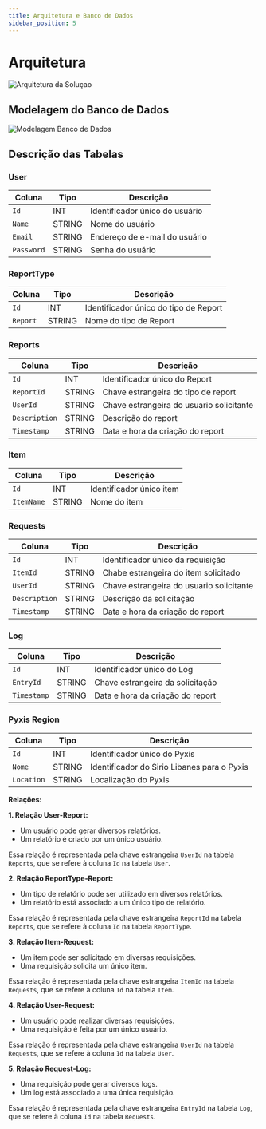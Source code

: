 ```yaml
---
title: Arquitetura e Banco de Dados
sidebar_position: 5
---
```


# Arquitetura

![Arquitetura da Soluçao](/img/arch-v2.png)

## Modelagem do Banco de Dados

![Modelagem Banco de Dados](/img/modelagem-db-m10-v3.png)

## Descrição das Tabelas 

### User

| Coluna | Tipo | Descrição |
|---|---|---|
| `Id` | INT | Identificador único do usuário |
| `Name` | STRING | Nome do usuário |
| `Email` | STRING | Endereço de e-mail do usuário |
| `Password` | STRING | Senha do usuário |

### ReportType

| Coluna | Tipo | Descrição |
|---|---|---|
| `Id` | INT | Identificador único do tipo de Report |
| `Report` | STRING | Nome do tipo de Report |

### Reports

| Coluna | Tipo | Descrição |
|---|---|---|
| `Id` | INT | Identificador único do Report |
| `ReportId` | STRING | Chave estrangeira do tipo de report |
| `UserId` | STRING | Chave estrangeira do usuario solicitante |
| `Description` | STRING | Descrição do report |
| `Timestamp` | STRING | Data e hora da criação do report |

### Item

| Coluna | Tipo | Descrição |
|---|---|---|
| `Id` | INT | Identificador único item |
| `ItemName` | STRING | Nome do item |

### Requests

| Coluna | Tipo | Descrição |
|---|---|---|
| `Id` | INT | Identificador único da requisição |
| `ItemId` | STRING | Chabe estrangeira do item solicitado |
| `UserId` | STRING | Chave estrangeira do usuario solicitante |
| `Description` | STRING | Descrição da solicitação |
| `Timestamp` | STRING | Data e hora da criação do report |

### Log

| Coluna | Tipo | Descrição |
|---|---|---|
| `Id` | INT | Identificador único do Log |
| `EntryId` | STRING | Chave estrangeira da solicitação |
| `Timestamp` | STRING | Data e hora da criação do report |

### Pyxis Region

| Coluna | Tipo | Descrição |
|---|---|---|
| `Id` | INT | Identificador único do Pyxis |
| `Nome` | STRING | Identificador do Sirio Libanes para o Pyxis |
| `Location` | STRING | Localização do Pyxis |

**Relações:**

**1. Relação User-Report:**

* Um usuário pode gerar diversos relatórios.
* Um relatório é criado por um único usuário.

Essa relação é representada pela chave estrangeira `UserId` na tabela `Reports`, que se refere à coluna `Id` na tabela `User`.

**2. Relação ReportType-Report:**

* Um tipo de relatório pode ser utilizado em diversos relatórios.
* Um relatório está associado a um único tipo de relatório.

Essa relação é representada pela chave estrangeira `ReportId` na tabela `Reports`, que se refere à coluna `Id` na tabela `ReportType`.

**3. Relação Item-Request:**

* Um item pode ser solicitado em diversas requisições.
* Uma requisição solicita um único item.

Essa relação é representada pela chave estrangeira `ItemId` na tabela `Requests`, que se refere à coluna `Id` na tabela `Item`.

**4. Relação User-Request:**

* Um usuário pode realizar diversas requisições.
* Uma requisição é feita por um único usuário.

Essa relação é representada pela chave estrangeira `UserId` na tabela `Requests`, que se refere à coluna `Id` na tabela `User`.

**5. Relação Request-Log:**

* Uma requisição pode gerar diversos logs.
* Um log está associado a uma única requisição.

Essa relação é representada pela chave estrangeira `EntryId` na tabela `Log`, que se refere à coluna `Id` na tabela `Requests`.
